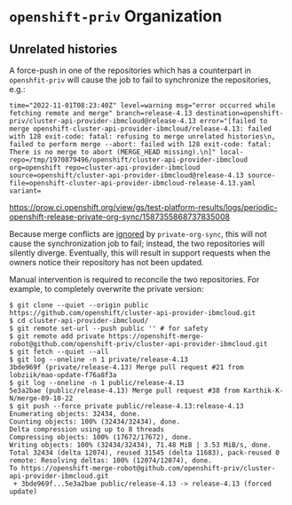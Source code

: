 # `openshift-priv` Organization

## Unrelated histories

A force-push in one of the repositories which has a counterpart in
`openshfit-priv` will cause the job to fail to synchronize the repositories,
e.g.:

```
time="2022-11-01T08:23:40Z" level=warning msg="error occurred while fetching remote and merge" branch=release-4.13 destination=openshift-priv/cluster-api-provider-ibmcloud@release-4.13 error="[failed to merge openshift-cluster-api-provider-ibmcloud/release-4.13: failed with 128 exit-code: fatal: refusing to merge unrelated histories\n, failed to perform merge --abort: failed with 128 exit-code: fatal: There is no merge to abort (MERGE_HEAD missing).\n]" local-repo=/tmp/1970879496/openshift/cluster-api-provider-ibmcloud org=openshift repo=cluster-api-provider-ibmcloud source=openshift/cluster-api-provider-ibmcloud@release-4.13 source-file=openshift-cluster-api-provider-ibmcloud-release-4.13.yaml variant=
```
https://prow.ci.openshift.org/view/gs/test-platform-results/logs/periodic-openshift-release-private-org-sync/1587355868737835008

Because merge conflicts are [ignored][private_org_sync_readme] by
`private-org-sync`, this will not cause the synchronization job to fail;
instead, the two repositories will silently diverge.  Eventually, this will
result in support requests when the owners notice their repository has not been
updated.

Manual intervention is required to reconcile the two repositories.  For example,
to completely overwrite the private version:

```console
$ git clone --quiet --origin public https://github.com/openshift/cluster-api-provider-ibmcloud.git
$ cd cluster-api-provider-ibmcloud/
$ git remote set-url --push public '' # for safety
$ git remote add private https://openshift-merge-robot@github.com/openshift-priv/cluster-api-provider-ibmcloud.git
$ git fetch --quiet --all
$ git log --oneline -n 1 private/release-4.13
3bde969f (private/release-4.13) Merge pull request #21 from lobziik/mao-update-f76a8f3a
$ git log --oneline -n 1 public/release-4.13
5e3a2bae (public/release-4.13) Merge pull request #38 from Karthik-K-N/merge-09-10-22
$ git push --force private public/release-4.13:release-4.13
Enumerating objects: 32434, done.
Counting objects: 100% (32434/32434), done.
Delta compression using up to 8 threads
Compressing objects: 100% (17672/17672), done.
Writing objects: 100% (32434/32434), 71.48 MiB | 3.53 MiB/s, done.
Total 32434 (delta 12074), reused 31545 (delta 11683), pack-reused 0
remote: Resolving deltas: 100% (12074/12074), done.
To https://openshift-merge-robot@github.com/openshift-priv/cluster-api-provider-ibmcloud.git
 + 3bde969f...5e3a2bae public/release-4.13 -> release-4.13 (forced update)
```

[private_org_sync_readme]: https://github.com/openshift/ci-tools/blob/master/cmd/private-org-sync/README.md
